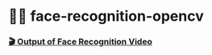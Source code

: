 # 👨‍💻 face-recognition-opencv 


### [🎬 Output of Face Recognition Video ](https://www.youtube.com/watch?v=7y4UHNSY6Ps)
